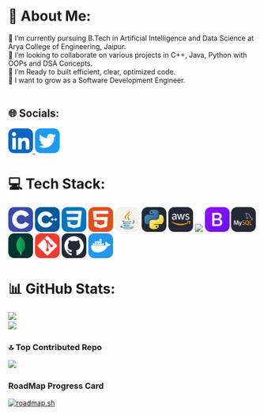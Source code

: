 # 💫 About Me:
🔭 I’m currently pursuing B.Tech in Artificial Intelligence and Data Science at Arya College of Engineering, Jaipur.<br>👯 I’m looking to collaborate on various projects in C++, Java, Python with OOPs and DSA Concepts.<br>🤝 I’m Ready to built efficient, clear, optimized code. <br>🌱 I want to grow as a Software Development Engineer.<br><br>


## 🌐 Socials:

<a href="https://www.linkedin.com/in/jatinsharma06">
  <img src="https://github.com/tandpfun/skill-icons/blob/main/icons/LinkedIn.svg?raw=true" width="50"/>
</a> <a href="https://x.com/JatinSh01960978">
  <img src="https://github.com/tandpfun/skill-icons/blob/main/icons/Twitter.svg?raw=true" width="50"/>
</a>



# 💻 Tech Stack:

<p>
  <img src="https://github.com/tandpfun/skill-icons/blob/main/icons/C.svg?raw=true" width="50" /> 
  <img src="https://github.com/tandpfun/skill-icons/blob/main/icons/CPP.svg?raw=true" width="50" /> 
  <img src="https://github.com/tandpfun/skill-icons/blob/main/icons/CSS.svg?raw=true" width="50" /> 
  <img src="https://github.com/tandpfun/skill-icons/blob/main/icons/HTML.svg?raw=true" width="50" /> 
  <img src="https://github.com/tandpfun/skill-icons/blob/main/icons/Java-Light.svg?raw=true" width="50" /> 
  <img src="https://github.com/tandpfun/skill-icons/blob/main/icons/Python-Dark.svg?raw=true" width="50" /> 
  <img src="https://github.com/tandpfun/skill-icons/blob/main/icons/AWS-Dark.svg?raw=true" width="50" /> 
  <img src="https://github.com/tandpfun/skill-icons/blob/main/icons/Anaconda-Dark.svg?raw=true" width="50" />     
  <img src="https://github.com/tandpfun/skill-icons/blob/main/icons/Bootstrap.svg?raw=true" width="50" /> 
  <img src="https://github.com/tandpfun/skill-icons/blob/main/icons/MySQL-Dark.svg?raw=true" width="50" /> 
  <img src="https://github.com/tandpfun/skill-icons/blob/main/icons/MongoDB.svg?raw=true" width="50" /> 
  <img src="https://github.com/tandpfun/skill-icons/blob/main/icons/Git.svg?raw=true" width="50" /> 
  <img src="https://github.com/tandpfun/skill-icons/blob/main/icons/Github-Dark.svg?raw=true" width="50" /> 
  <img src="https://github.com/tandpfun/skill-icons/blob/main/icons/Docker.svg?raw=true" width="50" /> 
</p>


# 📊 GitHub Stats:
![](https://nirzak-streak-stats.vercel.app/?user=Jatin-sharma-06&theme=slateorange&hide_border=false)<br/>
![](https://github-readme-stats.vercel.app/api/top-langs/?username=Jatin-sharma-06&theme=slateorange&hide_border=false&include_all_commits=true&count_private=false&layout=compact)

### 🔝 Top Contributed Repo
![](https://github-contributor-stats.vercel.app/api?username=Jatin-sharma-06&limit=5&theme=dark&combine_all_yearly_contributions=true)

### RoadMap Progress Card
[![roadmap.sh](https://roadmap.sh/card/tall/67b5d8c998abd86c996fd48b?variant=dark)](https://roadmap.sh)
